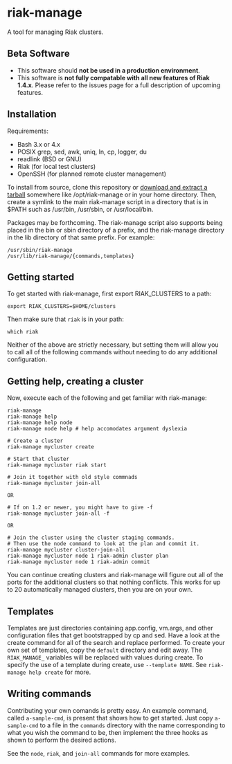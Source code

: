 # riak-manage

A tool for managing Riak clusters.

## Beta Software
* This software should **not be used in a production environment**.
* This software is **not fully compatable with all new features of Riak 1.4.x**. Please refer to the issues page for a full description of upcoming features.

## Installation

Requirements: 

* Bash 3.x or 4.x
* POSIX grep, sed, awk, uniq, ln, cp, logger, du
* readlink (BSD or GNU)
* Riak (for local test clusters)
* OpenSSH (for planned remote cluster management)

To install from source, clone this repository or [download and extract a
tarball](https://github.com/basho/riak-manage/tarball/master) somewhere like
/opt/riak-manage or in your home directory. Then, create a symlink to the main
riak-manage script in a directory that is in $PATH such as /usr/bin, /usr/sbin,
or /usr/local/bin.

Packages may be forthcoming. The riak-manage script also supports being placed
in the bin or sbin directory of a prefix, and the riak-manage directory in the
lib directory of that same prefix. For example:

```
/usr/sbin/riak-manage
/usr/lib/riak-manage/{commands,templates}
```

## Getting started

To get started with riak-manage, first export RIAK_CLUSTERS to a path:
```
export RIAK_CLUSTERS=$HOME/clusters
```

Then make sure that `riak` is in your path:
```
which riak
```
Neither of the above are strictly necessary, but setting them will allow you to
call all of the following commands without needing to do any additional
configuration.


## Getting help, creating a cluster
Now, execute each of the following and get familiar with riak-manage:

```
riak-manage
riak-manage help
riak-manage help node
riak-manage node help # help accomodates argument dyslexia
```
```
# Create a cluster
riak-manage mycluster create

# Start that cluster
riak-manage mycluster riak start

# Join it together with old style commnads
riak-manage mycluster join-all

OR

# If on 1.2 or newer, you might have to give -f
riak-manage mycluster join-all -f

OR

# Join the cluster using the cluster staging commands.
# Then use the node command to look at the plan and commit it.
riak-manage mycluster cluster-join-all
riak-manage mycluster node 1 riak-admin cluster plan
riak-manage mycluster node 1 riak-admin commit
```

You can continue creating clusters and riak-manage will figure out all of the
ports for the additional clusters so that nothing conflicts. This works for up
to 20 automatically managed clusters, then you are on your own.

## Templates

Templates are just directories containing app.config, vm.args, and other
configuration files that get bootstrapped by cp and sed. Have a look at the
create command for all of the search and replace performed. To create your own
set of templates, copy the `default` directory and edit away. The `RIAK_MANAGE_`
variables will be replaced with values during create. To specify the use of a
template during create, use `--template NAME`. See `riak-manage help create`
for more.

## Writing commands

Contributing your own comands is pretty easy. An example command, called
`a-sample-cmd`, is present that shows how to get started. Just copy
`a-sample-cmd` to a file in the `commands` directory with the name
corresponding to what you wish the command to be, then implement the three
hooks as shown to perform the desired actions.

See the `node`, `riak`, and `join-all` commands for more examples.

